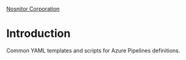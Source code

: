 [Nosnitor Corporation](https://www.rcsit.com)

# Introduction

Common YAML templates and scripts for Azure Pipelines definitions.